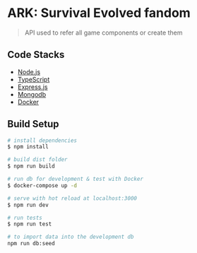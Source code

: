 # ARK: Survival Evolved fandom

> API used to refer all game components or create them

## Code Stacks

- [Node.js](https://nodejs.org/)
- [TypeScript](https://www.typescriptlang.org/)
- [Express.js](https://expressjs.com/fr/)
- [Mongodb](https://www.mongodb.com/)
- [Docker](https://docker.com)

## Build Setup

```bash
# install dependencies
$ npm install

# build dist folder
$ npm run build

# run db for development & test with Docker
$ docker-compose up -d

# serve with hot reload at localhost:3000
$ npm run dev

# run tests
$ npm run test

# to import data into the development db
npm run db:seed
```
